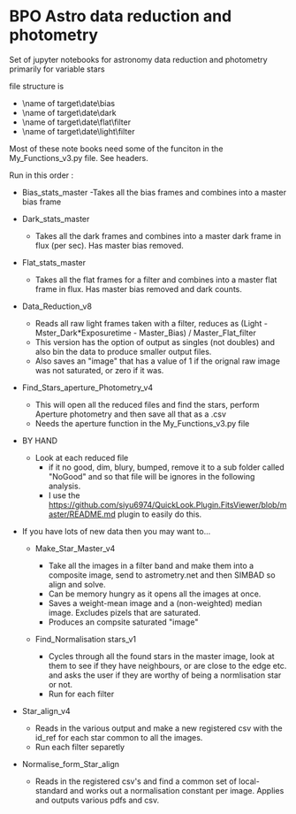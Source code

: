 # BPO Astro data reduction and photometry
Set of jupyter notebooks for astronomy data reduction and photometry primarily for variable stars

file structure is

- \name of target\date\bias
- \name of target\date\dark
- \name of target\date\flat\filter
- \name of target\date\light\filter

Most of these note books need some of the funciton in the My_Functions_v3.py file. See headers.

Run in this order :

- Bias_stats_master
  -Takes all the bias frames and combines into a master bias frame

- Dark_stats_master
  - Takes all the dark frames and combines into a master dark frame in flux (per sec). Has master bias removed.

- Flat_stats_master
  - Takes all the flat frames for a filter and combines into a master flat frame in flux. Has master bias removed and dark counts.
    
- Data_Reduction_v8
  - Reads all raw light frames taken with a filter, reduces as (Light - Mster_Dark*Exposuretime - Master_Bias) / Master_Flat_filter
  - This version has the option of output as singles (not doubles) and also bin the data to produce smaller output files.
  - Also saves an "image" that has a value of 1 if the orignal raw image was not saturated, or zero if it was.

- Find_Stars_aperture_Photometry_v4
  - This will open all the reduced files and find the stars, perform Aperture photometry and then save all that as a .csv
  - Needs the aperture function in the My_Functions_v3.py file

- BY HAND
  - Look at each reduced file
    - if it no good, dim, blury, bumped, remove it to a sub folder called "NoGood" and so that file will be ignores in the following analysis.
    - I use the https://github.com/siyu6974/QuickLook.Plugin.FitsViewer/blob/master/README.md plugin to easily do this.

- If you have lots of new data then you may want to...
   - Make_Star_Master_v4
      - Take all the images in a filter band and make them into a composite image, send to astrometry.net and then SIMBAD so align and solve.
      - Can be memory hungry as it opens all the images at once.
      - Saves a weight-mean image and a (non-weighted) median image. Excludes pizels that are saturated.
      - Produces an compsite saturated "image"

  - Find_Normalisation stars_v1
      - Cycles through all the found stars in the master image, look at them to see if they have neighbours, or are close to the edge etc. and asks the user if they are worthy of being a normlisation star or not.
      - Run for each filter

- Star_align_v4
  - Reads in the various output and make a new registered csv with the id_ref for each star common to all the images.
  - Run each filter separetly


- Normalise_form_Star_align
    - Reads in the registered csv's and find a common set of local-standard and works out a normalisation constant per image. Applies and outputs various pdfs and csv.
